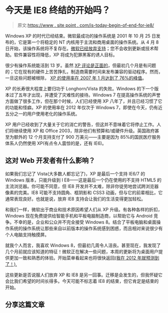 # 今天是 IE8 终结的开始吗？

> 原文:[https://www . site point . com/is-today-begin-of-end-for-ie8/](https://www.sitepoint.com/is-today-beginning-of-end-for-ie8/)

Windows XP 的时代已经结束。微软最成功的操作系统是 2001 年 10 月 25 日发布的，它是第一个将稳定的 NT 内核用于主流和商用桌面的操作系统。从 4 月 8 日开始，该操作系统将不复存在。[微软已经放弃支持](http://windows.microsoft.com/en-GB/windows/end-support-help)；您不会收到更新或技术帮助。软件兼容性将降低，XP 将成为犯罪黑客的诱人目标。

很少有操作系统能活到 13 岁。虽然 [XP 评论是正面的](http://www.cnet.com/uk/products/microsoft-windows-xp-home-edition/)，但最初几个月是有问题的；它在现有的硬件上苦苦挣扎，制造商需要时间来发布兼容的驱动程序。然而，一旦这些问题被根除， [XP 的使用率在 2007 年 1 月达到了 76%的峰值](http://www.neowin.net/news/market-share-2007-mac-os-gains-315-vista-grabs-1048)。

XP 的长寿很大程度上要归功于 Longhorn/Vista 的失败。Windows 的下一个版本过了五年才出现，并遭受了灾难性的接待。Windows 7 在提高操作系统的声誉方面做了很多工作，但在那个时候，人们已经使用 XP 八年了，并且已经习惯了它的功能和怪癖。XP 的使用率在 2012 年仅次于 Windows 7，即使在今天，仍有近五分之一的用户使用老化的操作系统。

XP 用户已经收到了大量关于它的消亡的警告，但这并不意味着它将停止工作。人们将继续使用 XP 和 Office 2003，除非他们有预算和/或硬件升级。英国政府甚至为额外的 12 个月支持支付了 900 万美元——主要是因为 85%的国民医疗服务体系人仍然使用 XP(有点令人震惊的是，还有 IE6)。

## 这对 Web 开发者有什么影响？

如果我们忘记了 Vista(大多数人都忘记了)，XP 是最后一个支持 IE6/7 的 Windows 版本，只能升级到 I E8——这是最后一个仍在使用的不支持 HTML5 的主流浏览器。你可能不同意，但 IE8 开发并不太难，除非你徒劳地尝试跨浏览器像素的完美。IE8 可能不支持圆角、框阴影和 CSS3 动画，但与它的前辈相比，它通常表现良好。也就是说，放弃 IE8 支持会让我们的生活变得更加轻松。

和我们一样，微软出于商业和技术原因希望人们从 XP 升级。有各种各样的折扣，Windows 现在免费提供给智能手机和平板电脑制造商，以帮助它与 Android 竞争。不幸的是，企业和公众并不完全接受 Windows 8。结合了平板电脑和桌面操作系统的操作系统让那些来自以前版本的操作系统感到困惑，而且相对来说很少有个人电脑支持触摸屏。

就我个人而言，我喜欢 Windows 8，但最初几周令人沮丧。甚至现在，我发现了几个月前就应该知道的特征！微软正在解决一些问题，本周的更新将为桌面用户提供更加一致和熟悉的体验。开始菜单看起来也将很快返回[(我在 2012 年就预测到了！).](/windows-8-review-3/)

这些更新是否说服人们放弃 XP 和 IE8 是另一回事。迁移是会发生的，但我怀疑它会比我们希望的时间长得多。今天可能不标志着 IE8 的结束，但它肯定是结束的开始。

## 分享这篇文章